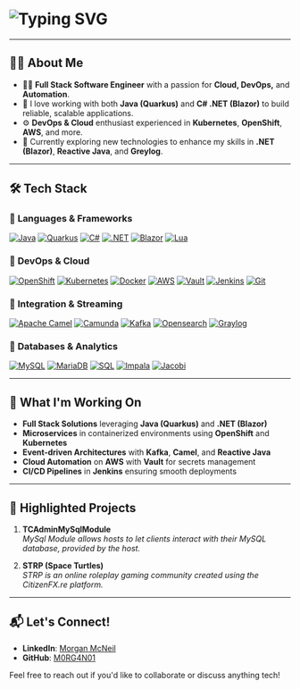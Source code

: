 <div align="text-align: center;">
  <h1>
    <img src="https://readme-typing-svg.herokuapp.com?font=Fira+Code&size=28&duration=4000&pause=1000&color=FFFFFF&width=435&lines=Hey,+I'm+Morgan+:)" alt="Typing SVG" />
  </h1>
</div>

---

## 🙋‍♂️ About Me

- 👨‍💻 **Full Stack Software Engineer** with a passion for **Cloud, DevOps,** and **Automation**.  
- 🚀 I love working with both **Java (Quarkus)** and **C# .NET (Blazor)** to build reliable, scalable applications.  
- ⚙️ **DevOps & Cloud** enthusiast experienced in **Kubernetes**, **OpenShift**, **AWS**, and more.  
- 🌱 Currently exploring new technologies to enhance my skills in **.NET (Blazor)**, **Reactive Java**, and **Greylog**.

---

## 🛠️ Tech Stack

### 🔹 **Languages & Frameworks**
[![Java](https://img.shields.io/badge/Java-%23ED8B00.svg?style=for-the-badge&logo=openjdk&logoColor=white)](https://www.oracle.com/java/)
[![Quarkus](https://img.shields.io/badge/Quarkus-%2359C9E6.svg?style=for-the-badge&logo=quarkus&logoColor=white)](https://quarkus.io/)
[![C#](https://img.shields.io/badge/C%23-%23239120.svg?style=for-the-badge&logo=c-sharp&logoColor=white)](https://learn.microsoft.com/en-us/dotnet/csharp/)
[![.NET](https://img.shields.io/badge/.NET-512BD4.svg?style=for-the-badge&logo=dotnet&logoColor=white)](https://dotnet.microsoft.com/)
[![Blazor](https://img.shields.io/badge/Blazor-512BD4.svg?style=for-the-badge&logo=blazor&logoColor=white)](https://dotnet.microsoft.com/apps/aspnet/web-apps/blazor)
[![Lua](https://img.shields.io/badge/Lua-2C2D72.svg?style=for-the-badge&logo=lua&logoColor=white)](https://www.lua.org/)

### 🔹 **DevOps & Cloud**
[![OpenShift](https://img.shields.io/badge/OpenShift-%23EE0000.svg?style=for-the-badge&logo=redhatopenshift&logoColor=white)](https://www.openshift.com/)
[![Kubernetes](https://img.shields.io/badge/Kubernetes-%23326CE5.svg?style=for-the-badge&logo=kubernetes&logoColor=white)](https://kubernetes.io/)
[![Docker](https://img.shields.io/badge/Docker-%232496ED.svg?style=for-the-badge&logo=docker&logoColor=white)](https://www.docker.com/)
[![AWS](https://img.shields.io/badge/AWS-%23FF9900.svg?style=for-the-badge&logo=amazonaws&logoColor=white)](https://aws.amazon.com/)
[![Vault](https://img.shields.io/badge/Vault-%23000000.svg?style=for-the-badge&logo=vault&logoColor=white)](https://www.vaultproject.io/)
[![Jenkins](https://img.shields.io/badge/Jenkins-%232C5263.svg?style=for-the-badge&logo=jenkins&logoColor=white)](https://www.jenkins.io/)
[![Git](https://img.shields.io/badge/Git-%23F05032.svg?style=for-the-badge&logo=git&logoColor=white)](https://git-scm.com/)

### 🔹 **Integration & Streaming**
[![Apache Camel](https://img.shields.io/badge/Apache%20Camel-EF2D5E.svg?style=for-the-badge&logo=apache&logoColor=white)](https://camel.apache.org/)
[![Camunda](https://img.shields.io/badge/Camunda-%23BB0A0A.svg?style=for-the-badge&logo=camunda&logoColor=white)](https://camunda.com/)
[![Kafka](https://img.shields.io/badge/Kafka-231F20.svg?style=for-the-badge&logo=apachekafka&logoColor=white)](https://kafka.apache.org/)
[![Opensearch](https://img.shields.io/badge/OpenSearch-005EB8?style=for-the-badge&logo=opensearch&logoColor=white)](https://opensearch.org/)
[![Graylog](https://img.shields.io/badge/Graylog-2B343C?style=for-the-badge&logo=graylog&logoColor=white)](https://www.graylog.org/)

### 🔹 **Databases & Analytics**
[![MySQL](https://img.shields.io/badge/MySQL-%2300f.svg?style=for-the-badge&logo=mysql&logoColor=white)](https://www.mysql.com/)
[![MariaDB](https://img.shields.io/badge/MariaDB-01529E.svg?style=for-the-badge&logo=mariadb&logoColor=white)](https://mariadb.org/)
[![SQL](https://img.shields.io/badge/SQL-%23006699.svg?style=for-the-badge&logo=microsoftsqlserver&logoColor=white)](#)
[![Impala](https://img.shields.io/badge/Impala-01529E.svg?style=for-the-badge&logoColor=white)](https://impala.apache.org/)
[![Jacobi](https://img.shields.io/badge/Jacobi-%232B2B2B?style=for-the-badge&logoColor=white)](https://www.jacobistrategies.com/)

---

## 🚀 What I'm Working On

- **Full Stack Solutions** leveraging **Java (Quarkus)** and **.NET (Blazor)**
- **Microservices** in containerized environments using **OpenShift** and **Kubernetes**
- **Event-driven Architectures** with **Kafka**, **Camel**, and **Reactive Java**
- **Cloud Automation** on **AWS** with **Vault** for secrets management
- **CI/CD Pipelines** in **Jenkins** ensuring smooth deployments

---

## 🌟 Highlighted Projects

1. **TCAdminMySqlModule**  
   *MySql Module allows hosts to let clients interact with their MySQL database, provided by the host.*

2. **STRP (Space Turtles)**  
   *STRP is an online roleplay gaming community created using the CitizenFX.re platform.*

---

## 📬 Let's Connect!

- **LinkedIn**: [Morgan McNeil](https://www.linkedin.com/in/morgan-mcneil-a84455177/)  
- **GitHub**: [M0RG4N01](https://github.com/M0RG4N01)

Feel free to reach out if you'd like to collaborate or discuss anything tech!
